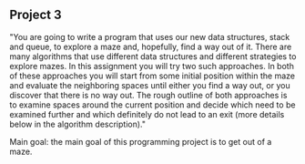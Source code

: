 ## Project 3

"You are going to write a program that uses our new data structures, stack and queue, to explore a maze and, hopefully, find a way out of it. 
There are many algorithms that use different data structures and different strategies to explore mazes. In this assignment you will try two such approaches. 
In both of these approaches you will start from some initial position within the maze and evaluate the neighboring spaces until either you find a way out, 
or you discover that there is no way out. The rough outline of both approaches is to examine spaces around the current position and decide which need to be 
examined further and which definitely do not lead to an exit (more details below in the algorithm description)."

Main goal: the main goal of this programming project is to get out of a maze.
